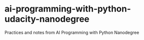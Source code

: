 # ai-programming-with-python-udacity-nanodegree
Practices and notes from AI Programming with Python Nanodegree
